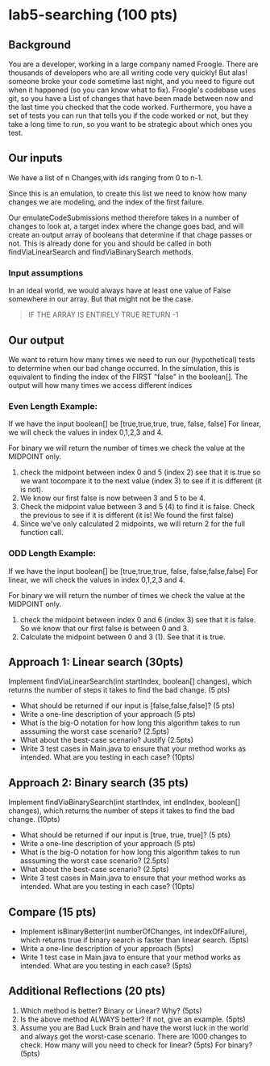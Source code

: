 # lab5-searching (100 pts)
## Background

You are a developer, working in a large company named Froogle. There are thousands of developers who are all writing code very quickly!
But alas! someone broke your code sometime last night, and you need to figure out when it happened (so you can know what to fix). Froogle's codebase uses git, so you have a 
List of changes that have been made between now and the last time you checked that the code worked.  Furthermore,
you have a set of tests you can run that tells you if the code worked or not, but they take a long time to run, so you want to be strategic about which ones you test.

## Our inputs
We have a list of n Changes,with ids ranging from 0 to n-1.

Since this is an emulation, to create this list we need to know how many changes we are modeling, and the index of the first failure. 


Our emulateCodeSubmissions method therefore takes in a number of changes to look at, a target index where the change goes bad, and will create an output array of booleans
that determine if that chage passes or not. This is already done for you and should be called in both findViaLinearSearch and findViaBinarySearch methods.


### Input assumptions
In an ideal world, we would always have at least one value of False somewhere in our array. But that might not be the case.  

> IF THE ARRAY IS ENTIRELY TRUE RETURN -1 


## Our output
We want to return how many times we need to run our (hypothetical) tests to determine when our bad change occurred. In the simulation, this is equivalent to finding the index of the  FIRST "false" in the boolean[]. 
The output will how many times we access different indices 

### Even Length Example: 
If we have the input boolean[] be [true,true,true, true, false, false]
For linear, we will check the values in index 0,1,2,3 and 4.  

For binary we will return the number of times we check the value at the MIDPOINT only.

1) check the midpoint between index 0 and 5 (index 2) see that it is true so we want tocompare it to the next value (index 3) to see if it is different (it is not).
2) We know our first false is now between 3 and 5 to be 4. 
3) Check the midpoint value between 3 and 5 (4) to find it is false. Check the previous to see if it is different (it is! We found the first false)
4) Since we've only calculated 2 midpoints, we will return 2 for the full function call.

### ODD Length Example: 
If we have the input boolean[] be [true,true,true, false, false,false,false]
For linear, we will check the values in index 0,1,2,3 and 4.  

For binary we will return the number of times we check the value at the MIDPOINT only.

1) check the midpoint between index 0 and 6 (index 3) see that it is false. So we know that our first false is between 0 and 3. 
2) Calculate the midpoint between 0 and 3 (1). See that it is true. 


## Approach 1: Linear search (30pts)


Implement findViaLinearSearch(int startIndex, boolean[] changes), which returns the number of steps it takes to find the bad change. (5 pts)
* What should be returned if our input is [false,false,false]? (5 pts) 
* Write a one-line description of your approach (5 pts)
* What is the big-O notation for how long this algorithm takes to run asssuming the worst case scenario? (2.5pts)
* What about the best-case scenario? Justify (2.5pts)
* Write 3 test cases in Main.java to ensure that your method works as intended. What are you testing in each case? (10pts)

## Approach 2: Binary search (35 pts)
Implement findViaBinarySearch(int startIndex, int endIndex, boolean[] changes), which returns the number of steps it takes to find the bad change. (10pts)
* What should be returned if our input is [true, true, true]? (5 pts) 
* Write a one-line description of your approach (5 pts)
* What is the big-O notation for how long this algorithm takes to run asssuming the worst case scenario? (2.5pts)
* What about the best-case scenario? (2.5pts)
* Write 3 test cases in Main.java to ensure that your method works as intended. What are you testing in each case? (10pts)


## Compare (15 pts)
* Implement isBinaryBetter(int numberOfChanges, int indexOfFailure), which returns true if binary search is faster than linear search. (5pts)
* Write a one-line description of your approach (5pts)
* Write 1 test case in Main.java to ensure that your method works as intended. What are you testing in each case? (5pts)

## Additional Reflections (20 pts)
1) Which method is better? Binary or Linear? Why? (5pts)
2) Is the above method ALWAYS better? If not, give an example. (5pts)
3) Assume you are Bad Luck Brain and have the worst luck in the world and always get the worst-case scenario. 
There are 1000 changes to check. 
How many will you need to check for linear? (5pts)
For binary? (5pts)
